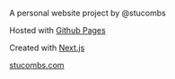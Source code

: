 A personal website project by @stucombs

Hosted with [Github Pages](https://pages.github.com/)

Created with [Next.js](https://nextjs.org)

[stucombs.com](https://stucombs.com)
